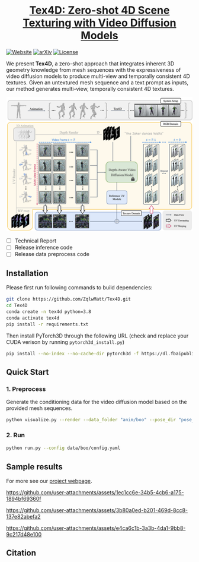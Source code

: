 <h1 align="center"><a href="https://tex4d.github.io/">Tex4D: Zero-shot 4D Scene Texturing
with Video Diffusion Models
</a></h2>

[![Website](https://raw.githubusercontent.com/prs-eth/Marigold/main/doc/badges/badge-website.svg)](https://tex4d.github.io/)
[![arXiv](https://img.shields.io/badge/arXiv-PDF-b31b1b.svg)](https://arxiv.org/) 
[![License](https://img.shields.io/badge/License-Apache--2.0-929292)](https://www.apache.org/licenses/LICENSE-2.0) 

We present **Tex4D**, a zero-shot approach that integrates inherent 3D geometry knowledge from mesh sequences with the expressiveness of video diffusion models to produce multi-view and temporally consistent 4D textures. Given an untextured mesh sequence and a text prompt as inputs, our method generates multi-view, temporally consistent 4D textures.

![Overview](./assets/overview.png)

- [ ] Technical Report
- [ ] Release inference code
- [ ] Release data preprocess code

## Installation

Please first run following commands to build dependencies:
```bash
git clone https://github.com/ZqlwMatt/Tex4D.git
cd Tex4D
conda create -n tex4d python=3.8
conda activate tex4d
pip install -r requirements.txt
```

Then install PyTorch3D through the following URL (check and replace your CUDA verison by running `pytorch3d_install.py`)
```bash
pip install --no-index --no-cache-dir pytorch3d -f https://dl.fbaipublicfiles.com/pytorch3d/packaging/wheels/py38_cu117_pyt200/download.html
```

## Quick Start

### 1. Preprocess

Generate the conditioning data for the video diffusion model based on the provided mesh sequences.

```bash
python visualize.py --render --data_folder "anim/boo" --pose_dir "pose_3" --load_from_data
```

### 2. Run

```bash
python run.py --config data/boo/config.yaml
```

## Sample results

For more see our [project webpage](https://tex4d.github.io).

https://github.com/user-attachments/assets/1ec1cc6e-34b5-4cb6-a175-1894bf69360f

https://github.com/user-attachments/assets/3b80a0ed-b201-469d-8cc8-137e82abefa2

https://github.com/user-attachments/assets/e4ca6c1b-3a3b-4da1-9bb8-9c217d48e100

## Citation

```bibtex

```


<!-- This work is built on many amazing research works and open-source projects, thanks all the authors for sharing! -->
